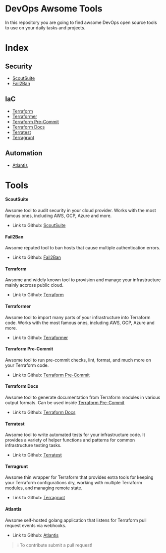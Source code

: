 # DevOps Awsome Tools

In this repository you are going to find awsome DevOps open source tools to use on your daily tasks and projects. 

# Index

## Security

- [ScoutSuite](#scoutsuite)
- [Fail2Ban](#fail2ban)

## IaC

- [Terraform](#terraform)
- [Terraformer](#terraformer)
- [Terraform Pre-Commit](#terraform-pre-commit)
- [Terraform Docs](#terraform-docs)
- [Terratest](#terratest)
- [Terragrunt](#terragrunt)

## Automation

- [Atlantis](#atlantis)



# Tools

#### ScoutSuite

Awsome tool to audit security in your cloud provider. Works with the most famous ones, including AWS, GCP, Azure and more.

- Link to Github: [ScoutSuite][scout-suite]

#### Fail2Ban

Awsome reputed tool to ban hosts that cause multiple authentication errors.

- Link to Github: [Fail2Ban][fail2ban]

#### Terraform

Awsome and widely known tool to provision and manage your infrastructure mainly accross public cloud.

- Link to Github: [Terraform][Terraform]

#### Terraformer
    
Awsome tool to import many parts of your infrastructure into Terraform code. Works with the most famous ones, including AWS, GCP, Azure and more.

- Link to Github: [Terraformer][terraformer]

#### Terraform Pre-Commit

Awsome tool to run pre-commit checks, lint, format, and much more on your Terraform code.

- Link to Github: [Terraform Pre-Commit][terraform-pre-commit]

#### Terraform Docs

Awsome tool to generate documentation from Terraform modules in various output formats. Can be used inside [Terraform Pre-Commit](#terraform-pre-commit)

- Link to Github: [Terraform Docs][terraform-docs]

#### Terratest

Awsome tool to write automated tests for your infrastructure code. It provides a variety of helper functions and patterns for common infrastructure testing tasks.

- Link to Github: [Terratest][terratest]

#### Terragrunt

Awsome thin wrapper for Terraform that provides extra tools for keeping your Terraform configurations dry, working with multiple Terraform modules, and managing remote state.

- Link to Github: [Terragrunt][terragrunt]

#### Atlantis

Awsome self-hosted golang application that listens for Terraform pull request events via webhooks.

- Link to Github: [Atlantis][atlantis]



> :information_source: To contribute submit a pull request!

[scout-suite]: https://github.com/nccgroup/ScoutSuite
[fail2ban]: https://github.com/fail2ban/fail2ban
[terraform]: https://github.com/hashicorp/terraform
[terraformer]: https://github.com/GoogleCloudPlatform/terraformer
[terraform-pre-commit]: https://github.com/antonbabenko/pre-commit-terraform
[terraform-docs]: https://github.com/terraform-docs/terraform-docs
[terratest]: https://github.com/gruntwork-io/terratest
[terragrunt]: https://github.com/gruntwork-io/terragrunt
[atlantis]: https://github.com/runatlantis/atlantis